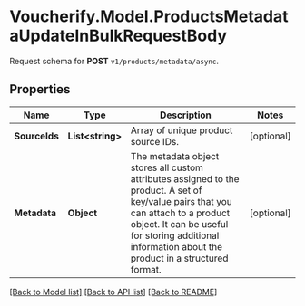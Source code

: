 # Voucherify.Model.ProductsMetadataUpdateInBulkRequestBody
Request schema for **POST** `v1/products/metadata/async`.

## Properties

Name | Type | Description | Notes
------------ | ------------- | ------------- | -------------
**SourceIds** | **List&lt;string&gt;** | Array of unique product source IDs. | [optional] 
**Metadata** | **Object** | The metadata object stores all custom attributes assigned to the product. A set of key/value pairs that you can attach to a product object. It can be useful for storing additional information about the product in a structured format. | [optional] 

[[Back to Model list]](../../README.md#documentation-for-models) [[Back to API list]](../../README.md#documentation-for-api-endpoints) [[Back to README]](../../README.md)

